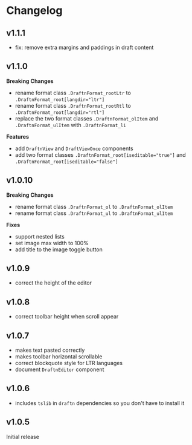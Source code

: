 # Changelog

## v1.1.1
- fix: remove extra margins and paddings in draft content

## v1.1.0
**Breaking Changes**
- rename format class `.DraftnFormat_rootLtr` to `.DraftnFormat_root[langdir="ltr"]`
- rename format class `.DraftnFormat_rootRtl` to `.DraftnFormat_root[langdir="rtl"]`
- replace the two format classes `.DraftnFormat_olItem` and `.DraftnFormat_ulItem` with `.DraftnFormat_li`


**Features**
- add `DraftnView` and `DraftViewOnce` components
- add two format classes `.DraftnFormat_root[iseditable="true"]` and `.DraftnFormat_root[iseditable="false"]`

## v1.0.10
**Breaking Changes**
- rename format class `.DraftnFormat_ol` to `.DraftnFormat_olItem`
- rename format class `.DraftnFormat_ul` to `.DraftnFormat_ulItem`

**Fixes**
- support nested lists
- set image max width to 100%
- add title to the image toggle button

## v1.0.9
- correct the height of the editor

## v1.0.8
- correct toolbar height when scroll appear

## v1.0.7
- makes text pasted correctly
- makes toolbar horizontal scrollable
- correct blockquote style for LTR languages
- document `DraftnEditor` component

## v1.0.6
- includes `tslib` in `draftn` dependencies so you don't have to install it

## v1.0.5
Initial release
